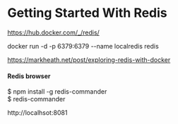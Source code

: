 # Getting Started With Redis

https://hub.docker.com/_/redis/  

docker run -d -p 6379:6379 --name localredis redis

https://markheath.net/post/exploring-redis-with-docker

#### Redis browser
$ npm install -g redis-commander  
$ redis-commander

http://localhsot:8081